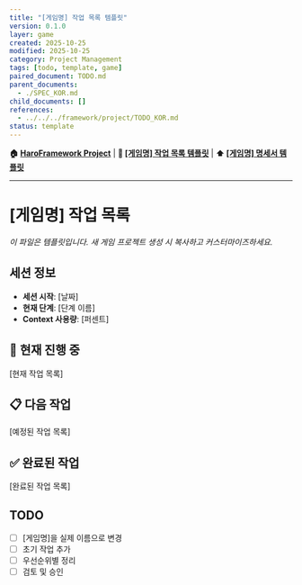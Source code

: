 ```yaml
---
title: "[게임명] 작업 목록 템플릿"
version: 0.1.0
layer: game
created: 2025-10-25
modified: 2025-10-25
category: Project Management
tags: [todo, template, game]
paired_document: TODO.md
parent_documents:
  - ./SPEC_KOR.md
child_documents: []
references:
  - ../../../framework/project/TODO_KOR.md
status: template
---
```



<!-- Navigation -->
**🏠 [HaroFramework Project](../../../MASTER_INDEX_KOR.md)** | **📂 [[게임명] 작업 목록 템플릿](./)** | **⬆️ [[게임명] 명세서 템플릿](SPEC_KOR.md)**

---
# [게임명] 작업 목록

_이 파일은 템플릿입니다. 새 게임 프로젝트 생성 시 복사하고 커스터마이즈하세요._

## 세션 정보
- **세션 시작**: [날짜]
- **현재 단계**: [단계 이름]
- **Context 사용량**: [퍼센트]

## 🔴 현재 진행 중

[현재 작업 목록]

## 📋 다음 작업

[예정된 작업 목록]

## ✅ 완료된 작업

[완료된 작업 목록]

## TODO
- [ ] [게임명]을 실제 이름으로 변경
- [ ] 초기 작업 추가
- [ ] 우선순위별 정리
- [ ] 검토 및 승인
